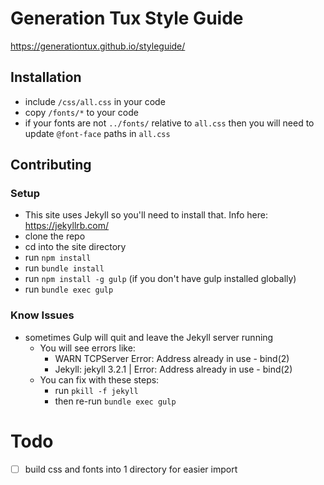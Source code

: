 # Generation Tux Style Guide

<https://generationtux.github.io/styleguide/>

## Installation

- include `/css/all.css` in your code
- copy `/fonts/*` to your code
- if your fonts are not `../fonts/` relative to `all.css` then you will need to update `@font-face` paths in `all.css`

## Contributing

### Setup

* This site uses Jekyll so you'll need to install that. Info here: <https://jekyllrb.com/>
* clone the repo
* cd into the site directory
* run `npm install`
* run `bundle install`
* run `npm install -g gulp` (if you don't have gulp installed globally)
* run `bundle exec gulp`

### Know Issues

* sometimes Gulp will quit and leave the Jekyll server running
	* You will see errors like:
		* WARN  TCPServer Error: Address already in use - bind(2)
		* Jekyll: jekyll 3.2.1 | Error:  Address already in use - bind(2)
	* You can fix with these steps:
		* run `pkill -f jekyll`
		* then re-run `bundle exec gulp`

# Todo 

- [ ] build css and fonts into 1 directory for easier import